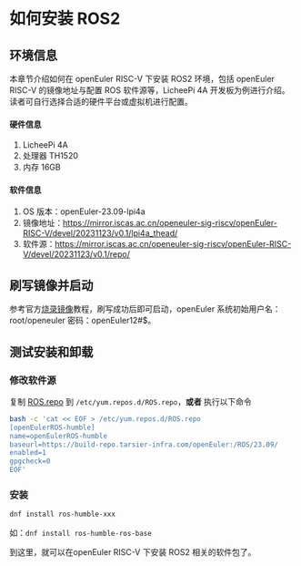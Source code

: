 # 如何安装 ROS2

## 环境信息

本章节介绍如何在 openEuler RISC-V 下安装 ROS2 环境，包括 openEuler RISC-V 的镜像地址与配置 ROS 软件源等，LicheePi 4A 开发板为例进行介绍。读者可自行选择合适的硬件平台或虚拟机进行配置。

#### 硬件信息
1. LicheePi 4A
2. 处理器 TH1520
3. 内存 16GB

#### 软件信息
1. OS 版本：openEuler-23.09-lpi4a
2. 镜像地址：https://mirror.iscas.ac.cn/openeuler-sig-riscv/openEuler-RISC-V/devel/20231123/v0.1/lpi4a_thead/
3. 软件源：https://mirror.iscas.ac.cn/openeuler-sig-riscv/openEuler-RISC-V/devel/20231123/v0.1/repo/

## 刷写镜像并启动

参考官方[烧录镜像](https://wiki.sipeed.com/hardware/zh/lichee/th1520/lpi4a/4_burn_image.html)教程，刷写成功后即可启动，openEuler 系统初始用户名：root/openeuler 密码：openEuler12#$。

## 测试安装和卸载

### 修改软件源

复制 [ROS.repo](./ROS.repo) 到  `/etc/yum.repos.d/ROS.repo`，**或者** 执行以下命令

```bash
bash -c 'cat << EOF > /etc/yum.repos.d/ROS.repo
[openEulerROS-humble]
name=openEulerROS-humble
baseurl=https://build-repo.tarsier-infra.com/openEuler:/ROS/23.09/
enabled=1
gpgcheck=0
EOF'
```

### 安装

```bash
dnf install ros-humble-xxx
```
如：```dnf install ros-humble-ros-base```

到这里，就可以在openEuler RISC-V 下安装 ROS2 相关的软件包了。
 